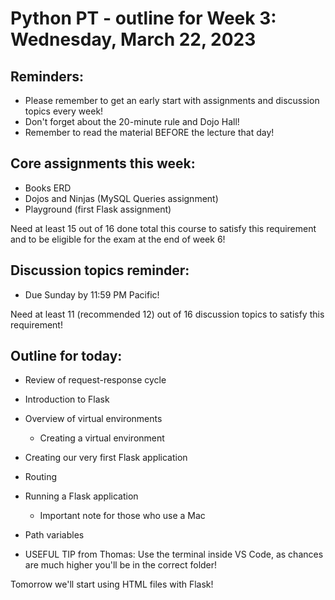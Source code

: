 # Python PT - outline for Week 3: Wednesday, March 22, 2023

## Reminders:
- Please remember to get an early start with assignments and discussion topics every week!
- Don't forget about the 20-minute rule and Dojo Hall!
- Remember to read the material BEFORE the lecture that day!

## Core assignments this week:
- Books ERD
- Dojos and Ninjas (MySQL Queries assignment)
- Playground (first Flask assignment)

Need at least 15 out of 16 done total this course to satisfy this requirement and to be eligible for the exam at the end of week 6!

## Discussion topics reminder:
- Due Sunday by 11:59 PM Pacific!

Need at least 11 (recommended 12) out of 16 discussion topics to satisfy this requirement!

## Outline for today:
- Review of request-response cycle
- Introduction to Flask
- Overview of virtual environments
    - Creating a virtual environment
- Creating our very first Flask application
- Routing
- Running a Flask application
    - Important note for those who use a Mac
- Path variables

- USEFUL TIP from Thomas: Use the terminal inside VS Code, as chances are much higher you'll be in the correct folder!

Tomorrow we'll start using HTML files with Flask!